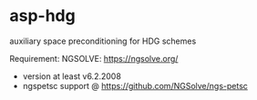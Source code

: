 # asp-hdg
auxiliary space preconditioning for HDG schemes

Requirement: 
NGSOLVE: https://ngsolve.org/
+ version at least v6.2.2008
+ ngspetsc support @ https://github.com/NGSolve/ngs-petsc
